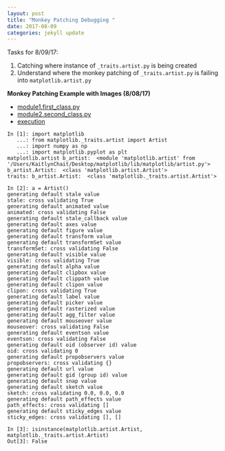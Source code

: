 ```yaml
---
layout: post
title: "Monkey Patching Debugging "
date: 2017-08-09
categories: jekyll update
---
```


Tasks for 8/09/17:
1. Catching where instance of `_traits.artist.py` is being created
2. Understand where the monkey patching of `_traits.artist.py` is failing into `matplotlib.artist.py`


**Monkey Patching Example with Images (8/08/17)**
* [module1.first_class.py][first]
* [module2.second_class.py][second]
* [execution][ex]

~~~
In [1]: import matplotlib
   ...: from matplotlib._traits.artist import Artist
   ...: import numpy as np
   ...: import matplotlib.pyplot as plt
matplotlib.artist b_artist:  <module 'matplotlib.artist' from '/Users/KaitlynChait/Desktop/matplotlib/lib/matplotlib/artist.py'>
b_artist.Artist:  <class 'matplotlib.artist.Artist'>
traits: b_artist.Artist:  <class 'matplotlib._traits.artist.Artist'>

In [2]: a = Artist()
generating default stale value
stale: cross validating True
generating default animated value
animated: cross validating False
generating default stale_callback value
generating default axes value
generating default figure value
generating default transform value
generating default transformSet value
transformSet: cross validating False
generating default visible value
visible: cross validating True
generating default alpha value
generating default clipbox value
generating default clippath value
generating default clipon value
clipon: cross validating True
generating default label value
generating default picker value
generating default rasterized value
generating default agg_filter value
generating default mouseover value
mouseover: cross validating False
generating default eventson value
eventson: cross validating False
generating default oid (observer id) value
oid: cross validating 0
generating default propobservers value
propobservers: cross validating {}
generating default url value
generating default gid (group id) value
generating default snap value
generating default sketch value
sketch: cross validating 0.0, 0.0, 0.0
generating default path_effects value
path_effects: cross validating []
generating default sticky_edges value
sticky_edges: cross validating [], []

In [3]: isinstance(matplotlib.artist.Artist, matplotlib._traits.artist.Artist)
Out[3]: False
~~~


[first]:https://github.com/katierose1029/gsoc_work/blob/master/monkey_patching_testing/module1_first_class_py.png
[second]:https://github.com/katierose1029/gsoc_work/blob/master/monkey_patching_testing/module2_second_class_py.png
[ex]:https://github.com/katierose1029/gsoc_work/blob/master/monkey_patching_testing/monkey_patching_testing_executed.png
